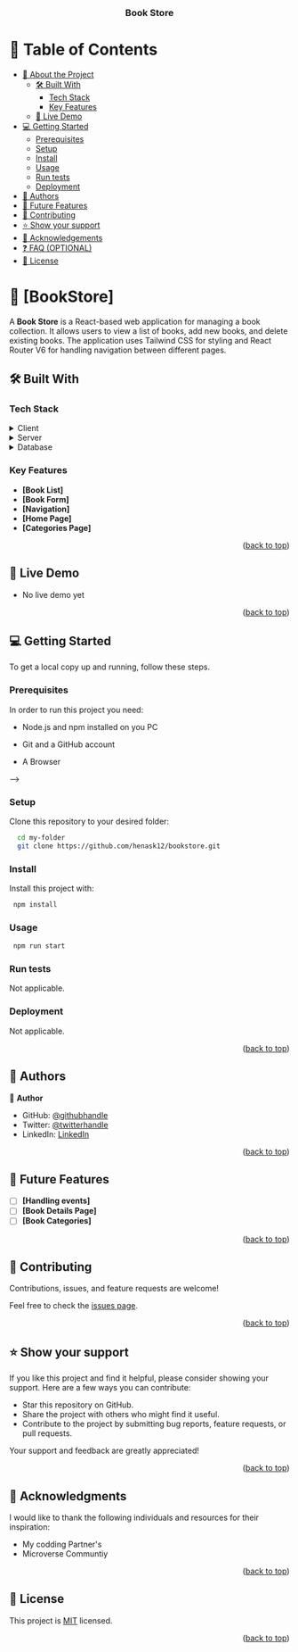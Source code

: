 <a name="readme-top"></a>

<div align="center">
  <!-- You are encouraged to replace this logo with your own! Otherwise you can also remove it. -->
  <!-- <img src="murple_logo.png" alt="logo" width="140"  height="auto" /> -->
  <br/>

  <h3><b>Book Store</b></h3>

</div>

<!-- TABLE OF CONTENTS -->

# 📗 Table of Contents

-   [📖 About the Project](#about-project)
    -   [🛠 Built With](#built-with)
        -   [Tech Stack](#tech-stack)
        -   [Key Features](#key-features)
    -   [🚀 Live Demo](#live-demo)
-   [💻 Getting Started](#getting-started)
    -   [Prerequisites](#prerequisites)
    -   [Setup](#setup)
    -   [Install](#install)
    -   [Usage](#usage)
    -   [Run tests](#run-tests)
    -   [Deployment](#deployment)
-   [👥 Authors](#authors)
-   [🔭 Future Features](#future-features)
-   [🤝 Contributing](#contributing)
-   [⭐️ Show your support](#support)
-   [🙏 Acknowledgements](#acknowledgements)
-   [❓ FAQ (OPTIONAL)](#faq)
-   [📝 License](#license)

<!-- PROJECT DESCRIPTION -->

# 📖 [BookStore] <a name="about-project"></a>

A **Book Store** is a React-based web application for managing a book collection. It allows users to view a list of books, add new books, and delete existing books. The application uses Tailwind CSS for styling and React Router V6 for handling navigation between different pages.

## 🛠 Built With <a name="built-with"></a>

### Tech Stack <a name="tech-stack"></a>

<details>
  <summary>Client</summary>
  <ul>
    <li><a href="https://developer.mozilla.org/en-US/docs/Web/HTML">ReactJS</a></li>
  </ul>
  <ul>
    <li><a href="https://developer.mozilla.org/en-US/docs/Web/CSS">Tailwind CSS</a></li>
  </ul>
</details>

<details>
  <summary>Server</summary>
  <ul>
    <li><a href="#">No additional server-side technology is implemented.</a></li>
  </ul>
</details>

<details>
<summary>Database</summary>
  <ul>
    <li><a href="#">No additional database technology is implemented.</a></li>
  </ul>
</details>

<!-- Features -->

### Key Features <a name="key-features"></a>

-   **[Book List]**
-   **[Book Form]**
-   **[Navigation]**
-   **[Home Page]**
-   **[Categories Page]**

<p align="right">(<a href="#readme-top">back to top</a>)</p>

<!-- LIVE DEMO -->

## 🚀 Live Demo <a name="live-demo"></a>

 <!-- [Live Demo](https://henask12.github.io/Leaderboard/dist/index.html) -->
 - No live demo yet

<p align="right">(<a href="#readme-top">back to top</a>)</p>

<!-- GETTING STARTED -->

## 💻 Getting Started <a name="getting-started"></a>

To get a local copy up and running, follow these steps.

### Prerequisites

In order to run this project you need:

<ul>
    <li><p>Node.js and npm installed on you PC </p></li>
</ul>
<ul>
    <li><p>Git and a GitHub account</p></li>
</ul>
<ul>
    <li><p>A Browser</p></li>
</ul>
<!--
Example command:

<!-- ```sh
 gem install rails
``` -->

-->

### Setup

Clone this repository to your desired folder:

```sh
  cd my-folder
  git clone https://github.com/henask12/bookstore.git
```

### Install

Install this project with:

```sh
 npm install
```

<!--
Example command:

```sh
  cd my-project
  gem install
```
--->

### Usage

```sh
 npm run start
```

### Run tests

Not applicable.

<!--
Example command:

```sh
  bin/rails test test/models/article_test.rb
```
--->

### Deployment

Not applicable.

<!--
Example:

```sh

```
 -->

<p align="right">(<a href="#readme-top">back to top</a>)</p>

<!-- AUTHORS -->

## 👥 Authors <a name="authors"></a>

👤 **Author**

-   GitHub: [@githubhandle](https://github.com/henask12)
-   Twitter: [@twitterhandle](https://twitter.com/henok_mekonnen3)
-   LinkedIn: [LinkedIn](https://www.linkedin.com/in/henok-mekonnen-491685188)

<p align="right">(<a href="#readme-top">back to top</a>)</p>

<!-- FUTURE FEATURES -->

## 🔭 Future Features <a name="future-features"></a>

-   [ ] **[Handling events]**
-   [ ] **[Book Details Page]**
-   [ ] **[Book Categories]**

<p align="right">(<a href="#readme-top">back to top</a>)</p>

<!-- CONTRIBUTING -->

## 🤝 Contributing <a name="contributing"></a>

Contributions, issues, and feature requests are welcome!

Feel free to check the [issues page](https://github.com/henask12/bookstore/issues).

<p align="right">(<a href="#readme-top">back to top</a>)</p>

<!-- SUPPORT -->

## ⭐️ Show your support <a name="support"></a>

If you like this project and find it helpful, please consider showing your support. Here are a few ways you can contribute:

-   Star this repository on GitHub.
-   Share the project with others who might find it useful.
-   Contribute to the project by submitting bug reports, feature requests, or pull requests.

Your support and feedback are greatly appreciated!

<p align="right">(<a href="#readme-top">back to top</a>)</p>

<!-- ACKNOWLEDGEMENTS -->

## 🙏 Acknowledgments <a name="acknowledgements"></a>

I would like to thank the following individuals and resources for their inspiration:

-   My codding Partner's
-   Microverse Communtiy

<p align="right">(<a href="#readme-top">back to top</a>)</p>

<!-- LICENSE -->

## 📝 License <a name="license"></a>

This project is [MIT](./MIT.md) licensed.

<p align="right">(<a href="#readme-top">back to top</a>)</p>
